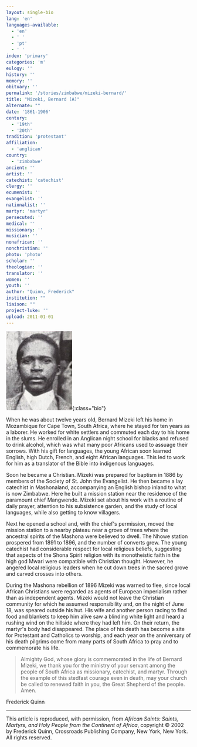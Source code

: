 ```yaml
---
layout: single-bio
lang: 'en'
languages-available:
  - 'en'
  - ' '
  - 'pt'
  - ' '
index: 'primary'
categories: 'm'
eulogy: ''
history: ''
memory: ''
obituary: ''
permalink: '/stories/zimbabwe/mizeki-bernard/'
title: "Mizeki, Bernard (A)"
alternate: ""
date: '1861-1906'
century:
  - '19th'
  - '20th'
tradition: 'protestant'
affiliation:
  - 'anglican'
country:
  - 'zimbabwe'
ancient: ''
artist: ''
catechist: 'catechist'
clergy: ''
ecumenist: ''
evangelist: ''
nationalist: ''
martyr: 'martyr'
persecuted: ''
medical: ''
missionary: ''
musician: ''
nonafrican: ''
nonchristian: ''
photo: 'photo'
scholar: ''
theologian: ''
translator: ''
women: ''
youth: ''
author: "Quinn, Frederick"
institution: ""
liaison: ""
project-luke: ''
upload: 2011-01-01
---
```


![Bernard Mizeki](/images/bio-pics/zimbabwe/mizeki-bernard/mizeki-bernard.jpg){:class="bio"}

When he was about twelve years old, Bernard Mizeki left his home in Mozambique for Cape Town, South Africa, where he stayed for ten years as a laborer. He worked for white settlers and commuted each day to his home in the slums. He enrolled in an Anglican night school for blacks and refused to drink alcohol, which was what many poor Africans used to assuage their sorrows. With his gift for languages, the young African soon learned English, high Dutch, French, and eight African languages. This led to work for him as a translator of the Bible into indigenous languages.

Soon he became a Christian. Mizeki was prepared for baptism in 1886 by members of the Society of St. John the Evangelist. He then became a lay catechist in Mashonaland, accompanying an English bishop inland to what is now Zimbabwe. Here he built a mission station near the residence of the paramount chief Mangwende. Mizeki set about his work with a routine of daily prayer, attention to his subsistence garden, and the study of local languages, while also getting to know villagers.

Next he opened a school and, with the chief's permission, moved the mission station to a nearby plateau near a grove of trees where the ancestral spirits of the Mashona were believed to dwell. The Nhowe station prospered from 1891 to 1896, and the number of converts grew. The young catechist had considerable respect for local religious beliefs, suggesting that aspects of the Shona Spirit religion with its monotheistic faith in the high god Mwari were compatible with Christian thought. However, he angered local religious leaders when he cut down trees in the sacred grove and carved crosses into others.

During the Mashona rebellion of 1896 Mizeki was warned to flee, since local African Christians were regarded as agents of European imperialism rather than as independent agents. Mizeki would not leave the Christian community for which he assumed responsibility and, on the night of June 18, was speared outside his hut. His wife and another person racing to find food and blankets to keep him alive saw a blinding white light and heard a rushing wind on the hillside where they had left him. On their return, the martyr's body had disappeared. The place of his death has become a site for Protestant and Catholics to worship, and each year on the anniversary of his death pilgrims come from many parts of South Africa to pray and to commemorate his life.

> Almighty God, whose glory is commemorated in the life of Bernard Mizeki, we thank you for the ministry of your servant among the people of South Africa as missionary, catechist, and martyr. Through the example of this stedfast courage even in death, may your church be called to renewed faith in you, the Great Shepherd of the people. Amen.

Frederick Quinn

---

This article is reproduced, with permission, from *African Saints: Saints, Martyrs, and Holy People from the Continent of Africa*, copyright &copy; 2002 by Frederick Quinn, Crossroads Publishing Company, New York, New York.  All rights reserved.
